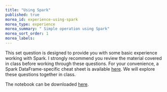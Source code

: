 ```yaml
---
title: "Using Spark"
published: true
morea_id: experience-using-spark
morea_type: experience
morea_summary: " Simple operation using Spark"
morea_sort_order: 1
morea_labels:
---
```



This set question is designed to provide you with some basic experience working with Spark. I strongly recommend you review the material covered in class before working through these questions. For your convenience, a Spark DataFrame-specific cheat sheet is available [here](https://images.datacamp.com/image/upload/v1676302905/Marketing/Blog/PySpark_SQL_Cheat_Sheet.pdf).
We will explore these questions together in class.

The notebook can be downloaded [here](resources/spark_experience.ipynb). 


